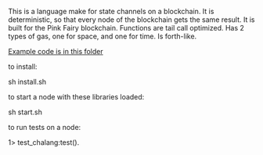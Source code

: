 This is a language make for state channels on a blockchain.
It is deterministic, so that every node of the blockchain gets the same result.
It is built for the Pink Fairy blockchain.
Functions are tail call optimized.
Has 2 types of gas, one for space, and one for time.
Is forth-like.

[Example code is in this folder](/examples)


to install:

sh install.sh


to start a node with these libraries loaded:

sh start.sh



to run tests on a node:

1> test_chalang:test().

